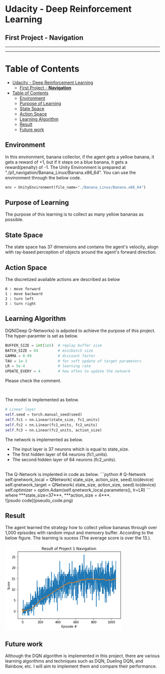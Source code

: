 # Udacity - Deep Reinforcement Learning
## First Project - **Navigation**
---------------------
---------------------
# Table of Contents

- [Udacity - Deep Reinforcement Learning](#udacity---deep-reinforcement-learning)
  - [First Project - **Navigation**](#first-project---navigation)
- [Table of Contents](#table-of-contents)
  - [Environment](#environment)
  - [Purpose of Learning](#purpose-of-learning)
  - [State Space](#state-space)
  - [Action Space](#action-space)
  - [Learning Algorithm](#learning-algorithm)
  - [Result](#result)
  - [Future work](#future-work)

## Environment
In this environment, banana collector, if the agent gets a yellow banana, it gets a reward of +1, but if it steps on a blue banana, it gets a reward(penalty) of -1.
The Unity Environment is prepared at "./p1_navigation/Banana_Linux/Banana.x86_64".
You can use the environment through the below code.
```python
env = UnityEnvironment(file_name="./Banana_Linux/Banana.x86_64")
```
## Purpose of Learning
The purpose of this learning is to collect as many yellow bananas as possible.

## State Space
The state space has 37 dimensions and contains the agent's velocity, alogn with ray-based perception of objects around the agent's forward direction.

## Action Space
The discretized available actions are described as below
```
0 : move forward
1 : move backward
2 : turn left
3 : turn right
```

## Learning Algorithm
DQN(Deep Q-Networks) is adpoted to achieve the purpose of this project.
<br/>
The hyper-paramter is set as below.
```python
BUFFER_SIZE = int(1e5)  # replay buffer size
BATCH_SIZE = 64         # minibatch size
GAMMA = 0.99            # discount factor
TAU = 1e-3              # for soft update of target parameters
LR = 5e-4               # learning rate
UPDATE_EVERY = 4        # how often to update the network
```
Please check the comment.

<br/>

The model is implemented as below.
```python
# Linear layer
self.seed = torch.manual_seed(seed)
self.fc1 = nn.Linear(state_size, fc1_units)
self.fc2 = nn.Linear(fc1_units, fc2_units)
self.fc3 = nn.Linear(fc2_units, action_size)
```
The network is implemented as below.
- The input layer is 37 neurons which is equal to state_size.
- The first hidden layer of 64 neurons (fc1_units).
- The second hidden layer of 64 neurons (fc2_units).
<br/>
The Q-Network is implented in code as below.
```python
# Q-Network
self.qnetwork_local = QNetwork(
    state_size, action_size, seed).to(device)
self.qnetwork_target = QNetwork(
    state_size, action_size, seed).to(device)
self.optimizer = optim.Adam(self.qnetwork_local.parameters(), lr=LR)
```
where ***state_size=37***, ***action_size = 4***.  
<br/>
![psudo code](pseudo_code.png)

<br/>

## Result
The agent learned the strategy how to collect yellow bananas through over 1,000 episodes with random imput and memoery buffer.
According to the below figure. The learning is sucess (The average score is over the 13.).

![result](output.png)

## Future work
Although the DQN algorithm is implemented in this project, there are various learning algorithms and techniques such as DQN, Dueling DQN, and Rainbow, etc. I will aim to implement them and compare their performance.
